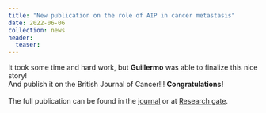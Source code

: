 ```yaml
---
title: "New publication on the role of AIP in cancer metastasis"
date: 2022-06-06
collection: news
header:
  teaser:
---
```


<p align= "justify">
It took some time and hard work, but <b>Guillermo</b> was able to finalize this nice story! <br>
And publish it on the British Journal of Cancer!!!
<b>Congratulations!</b>
<br><br>
The full publication can be found in the <a href="https://www.nature.com/articles/s41416-022-01762-1"><u>journal</u></a> or at <a href="https://www.researchgate.net/publication/359516181_Aryl-hydrocarbon_receptor-interacting_protein_regulates_tumorigenic_and_metastatic_properties_of_colorectal_cancer_cells_driving_liver_metastasis"><u>Research gate</u></a>.
<br>
